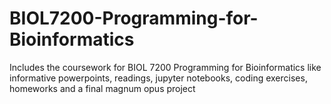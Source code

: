 # BIOL7200-Programming-for-Bioinformatics
Includes the coursework for BIOL 7200 Programming for Bioinformatics like informative powerpoints, readings, jupyter notebooks, coding exercises, homeworks and a final magnum opus project
